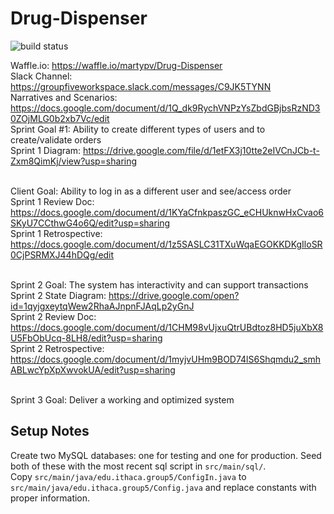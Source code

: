 # Drug-Dispenser

![build status](https://circleci.com/gh/martypv/Drug-Dispenser.png?circle-token=circle-token "Master Build Status")

Waffle.io: https://waffle.io/martypv/Drug-Dispenser
<br>Slack Channel: https://groupfiveworkspace.slack.com/messages/C9JK5TYNN
<br>Narratives and Scenarios: https://docs.google.com/document/d/1Q_dk9RychVNPzYsZbdGBjbsRzND30ZOjMLG0b2xb7Vc/edit
<br>Sprint Goal #1: Ability to create different types of users and to create/validate orders
<br>Sprint 1 Diagram: https://drive.google.com/file/d/1etFX3j10tte2eIVCnJCb-t-Zxm8QimKj/view?usp=sharing

<br>Client Goal: Ability to log in as a different user and see/access order
<br>Sprint 1 Review Doc: https://docs.google.com/document/d/1KYaCfnkpaszGC_eCHUknwHxCvao6SKyU7CCthwG4o6Q/edit?usp=sharing
<br>Sprint 1 Retrospective: https://docs.google.com/document/d/1z5SASLC31TXuWqaEGOKKDKgIloSR0CjPSRMXJ44hDQg/edit

<br>Sprint 2 Goal: The system has interactivity and can support transactions
<br>Sprint 2 State Diagram: https://drive.google.com/open?id=1qyjgxeytqWew2RhaAJnpnFJAqLp2yGnJ
<br>Sprint 2 Review Doc: https://docs.google.com/document/d/1CHM98vUjxuQtrUBdtoz8HD5juXbX8U5FbObUcq-8LH8/edit?usp=sharing
<br>Sprint 2 Retrospective: https://docs.google.com/document/d/1myjvUHm9BOD74lS6Shqmdu2_smhABLwcYpXpXwvokUA/edit?usp=sharing

<br>Sprint 3 Goal: Deliver a working and optimized system

## Setup Notes

Create two MySQL databases: one for testing and one for production. Seed both of these with the most recent sql script in `src/main/sql/`.
<br>Copy `src/main/java/edu.ithaca.group5/ConfigIn.java` to `src/main/java/edu.ithaca.group5/Config.java` and replace constants with proper information.
